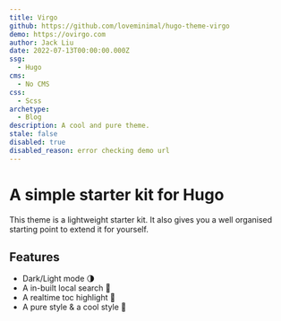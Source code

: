 ```yaml
---
title: Virgo
github: https://github.com/loveminimal/hugo-theme-virgo
demo: https://ovirgo.com
author: Jack Liu
date: 2022-07-13T00:00:00.000Z
ssg:
  - Hugo
cms:
  - No CMS
css:
  - Scss
archetype:
  - Blog
description: A cool and pure theme.
stale: false
disabled: true
disabled_reason: error checking demo url
---
```


# A simple starter kit for Hugo

This theme is a lightweight starter kit. It also gives you a well organised starting point to extend it for yourself.

## Features

* Dark/Light mode 🌗
* A in-built local search 🔎
* A realtime toc highlight 📃
* A pure style & a cool style 🎉
